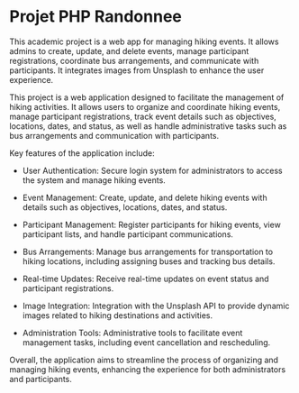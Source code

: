 # Projet PHP Randonnee
This academic project is a web app for managing hiking events. It allows admins to create, update, and delete events, manage participant registrations, coordinate bus arrangements, and communicate with participants. It integrates images from Unsplash to enhance the user experience.


This project is a web application designed to facilitate the management of hiking activities. It allows users to organize and coordinate hiking events, manage participant registrations, track event details such as objectives, locations, dates, and status, as well as handle administrative tasks such as bus arrangements and communication with participants.

Key features of the application include:

- User Authentication: Secure login system for administrators to access the system and manage hiking events.

- Event Management: Create, update, and delete hiking events with details such as objectives, locations, dates, and status.

- Participant Management: Register participants for hiking events, view participant lists, and handle participant communications.

- Bus Arrangements: Manage bus arrangements for transportation to hiking locations, including assigning buses and tracking bus details.

- Real-time Updates: Receive real-time updates on event status and participant registrations.

- Image Integration: Integration with the Unsplash API to provide dynamic images related to hiking destinations and activities.

- Administration Tools: Administrative tools to facilitate event management tasks, including event cancellation and rescheduling.

Overall, the application aims to streamline the process of organizing and managing hiking events, enhancing the experience for both administrators and participants.

